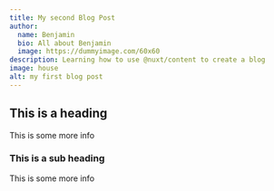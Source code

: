 ```yaml
---
title: My second Blog Post
author:
  name: Benjamin
  bio: All about Benjamin
  image: https://dummyimage.com/60x60
description: Learning how to use @nuxt/content to create a blog
image: house
alt: my first blog post
---
```


## This is a heading

This is some more info

### This is a sub heading

This is some more info
